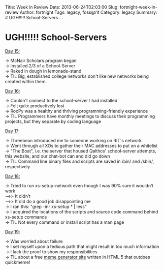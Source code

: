Title: Week in Review
Date: 2013-06-24T02:03:00
Slug: fortnight-week-in-review
Author: fortnight
Tags: legacy, foss@rit
Category: legacy
Summary: # UGH!!!!! School-Servers ... 

# UGH!!!!! School-Servers

[Day 15:](http://foss.rit.edu/node/502)

-> McNair Scholars program began  
-> Installed 2/3 of a School-Server  
-> Raked in dough in lemonade-stand  
-> TIL Big, established college networks don't like new networks being created within them.

[Day 16:](http://foss.rit.edu/node/516)

-> Couldn't connect to the school-server I had installed  
-> Felt quite productively lost  
-> RocPy was a healthy and thriving programming-friendly experience  
-> TIL Programmers have monthly meetings to discuss their programming projects, but they separate by coding language

[Day 17:](http://foss.rit.edu/node/519)

-> Threebean introduced me to someone working on RIT's network  
-> Went through all XOs to gather their MAC addresses to put on a whitelist  
-> "The Boat", i.e. the server that housed Qalthos' school-server attempts, this website, and our chat-bot can and did go down  
-> TIL Command line binary files and scripts are saved in /bin/ and /sbin/, respectively

[Day 18:](http://foss.rit.edu/node/523)

-> Tried to run xs-setup-network even though I was 90% sure it wouldn't work  
-->> It didn't  
-->> It did do a good job disappointing me  
-> I ran this: "grep -inr xs-setup * | less"  
-> I acquired the locations of the scripts and source code command behind xs-setup commands  
-> TIL Not every command or install script has a man page

[Day 19:](http://foss.rit.edu/node/524)

-> Was worried about failure  
-> I set myself upon a tedious path that might result in too much information  
-> I lack the proof to show my responsibilities  
-> TIL about a free [meme generator site](http://meme5.net/#t=Generate_your_memes;b=with_HTML5;) written in HTML 5 that outdoes quickmeme!

